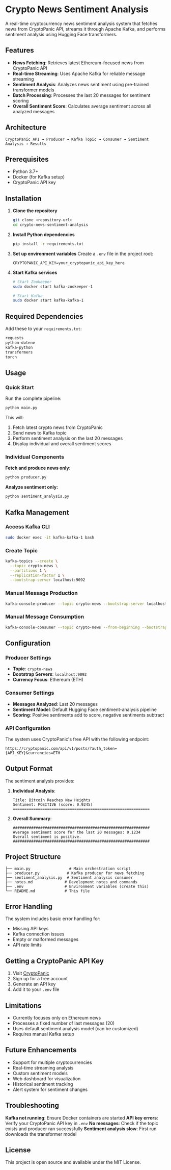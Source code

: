 # Crypto News Sentiment Analysis

A real-time cryptocurrency news sentiment analysis system that fetches news from CryptoPanic API, streams it through Apache Kafka, and performs sentiment analysis using Hugging Face transformers.

## Features

- **News Fetching**: Retrieves latest Ethereum-focused news from CryptoPanic API
- **Real-time Streaming**: Uses Apache Kafka for reliable message streaming
- **Sentiment Analysis**: Analyzes news sentiment using pre-trained transformer models
- **Batch Processing**: Processes the last 20 messages for sentiment scoring
- **Overall Sentiment Score**: Calculates average sentiment across all analyzed messages

## Architecture

```
CryptoPanic API → Producer → Kafka Topic → Consumer → Sentiment Analysis → Results
```

## Prerequisites

- Python 3.7+
- Docker (for Kafka setup)
- CryptoPanic API key

## Installation

1. **Clone the repository**
   ```bash
   git clone <repository-url>
   cd crypto-news-sentiment-analysis
   ```

2. **Install Python dependencies**
   ```bash
   pip install -r requirements.txt
   ```

3. **Set up environment variables**
   Create a `.env` file in the project root:
   ```env
   CRYPTOPANIC_API_KEY=your_cryptopanic_api_key_here
   ```

4. **Start Kafka services**
   ```bash
   # Start Zookeeper
   sudo docker start kafka-zookeeper-1
   
   # Start Kafka
   sudo docker start kafka-kafka-1
   ```

## Required Dependencies

Add these to your `requirements.txt`:

```txt
requests
python-dotenv
kafka-python
transformers
torch
```

## Usage

### Quick Start

Run the complete pipeline:

```bash
python main.py
```

This will:
1. Fetch latest crypto news from CryptoPanic
2. Send news to Kafka topic
3. Perform sentiment analysis on the last 20 messages
4. Display individual and overall sentiment scores

### Individual Components

**Fetch and produce news only:**
```bash
python producer.py
```

**Analyze sentiment only:**
```bash
python sentiment_analysis.py
```

## Kafka Management

### Access Kafka CLI
```bash
sudo docker exec -it kafka-kafka-1 bash
```

### Create Topic
```bash
kafka-topics --create \
  --topic crypto-news \
  --partitions 1 \
  --replication-factor 1 \
  --bootstrap-server localhost:9092
```

### Manual Message Production
```bash
kafka-console-producer --topic crypto-news --bootstrap-server localhost:9092
```

### Manual Message Consumption
```bash
kafka-console-consumer --topic crypto-news --from-beginning --bootstrap-server localhost:9092
```

## Configuration

### Producer Settings
- **Topic**: `crypto-news`
- **Bootstrap Servers**: `localhost:9092`
- **Currency Focus**: Ethereum (ETH)

### Consumer Settings
- **Messages Analyzed**: Last 20 messages
- **Sentiment Model**: Default Hugging Face sentiment-analysis pipeline
- **Scoring**: Positive sentiments add to score, negative sentiments subtract

### API Configuration
The system uses CryptoPanic's free API with the following endpoint:
```
https://cryptopanic.com/api/v1/posts/?auth_token={API_KEY}&currencies=ETH
```

## Output Format

The sentiment analysis provides:

1. **Individual Analysis**:
   ```
   Title: Bitcoin Reaches New Heights
   Sentiment: POSITIVE (score: 0.9245)
   ============================================================
   ```

2. **Overall Summary**:
   ```
   ############################################################
   Average sentiment score for the last 20 messages: 0.1234
   Overall sentiment is positive.
   ############################################################
   ```

## Project Structure

```
├── main.py                 # Main orchestration script
├── producer.py            # Kafka producer for news fetching
├── sentiment_analysis.py  # Sentiment analysis consumer
├── notes.md              # Development notes and commands
├── .env                  # Environment variables (create this)
└── README.md             # This file
```

## Error Handling

The system includes basic error handling for:
- Missing API keys
- Kafka connection issues
- Empty or malformed messages
- API rate limits

## Getting a CryptoPanic API Key

1. Visit [CryptoPanic](https://cryptopanic.com/developers/api/)
2. Sign up for a free account
3. Generate an API key
4. Add it to your `.env` file

## Limitations

- Currently focuses only on Ethereum news
- Processes a fixed number of last messages (20)
- Uses default sentiment analysis model (can be customized)
- Requires manual Kafka setup

## Future Enhancements

- Support for multiple cryptocurrencies
- Real-time streaming analysis
- Custom sentiment models
- Web dashboard for visualization
- Historical sentiment tracking
- Alert system for sentiment changes

## Troubleshooting

**Kafka not running**: Ensure Docker containers are started
**API key errors**: Verify your CryptoPanic API key in `.env`
**No messages**: Check if the topic exists and producer ran successfully
**Sentiment analysis slow**: First run downloads the transformer model

## License

This project is open source and available under the MIT License.